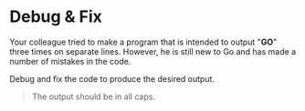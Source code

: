 # Debug & Fix

Your colleague tried to make a program that is intended to output "**GO**" three times on separate lines.
However, he is still new to Go and has made a number of mistakes in the code.

Debug and fix the code to produce the desired output.

> The output should be in all caps.
